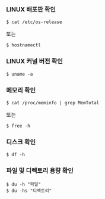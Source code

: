 ### LINUX 배포판 확인
```shell
$ cat /etc/os-release
```
또는
```shell
$ hostnamectl 
```

### LINUX 커널 버전 확인
```shell
$ uname -a
```

### 메모리 확인
```shell
$ cat /proc/meminfo | grep MemTotal
```
또는
```shell
$ free -h
```
  
### 디스크 확인 
```shell
$ df -h
```
  
### 파일 및 디렉토리 용량 확인
```shell
$ du -h "파일"
$ du -hs "디렉토리" 
```
